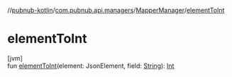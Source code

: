 //[pubnub-kotlin](../../../index.md)/[com.pubnub.api.managers](../index.md)/[MapperManager](index.md)/[elementToInt](element-to-int.md)

# elementToInt

[jvm]\
fun [elementToInt](element-to-int.md)(element: JsonElement, field: [String](https://kotlinlang.org/api/latest/jvm/stdlib/kotlin/-string/index.html)): [Int](https://kotlinlang.org/api/latest/jvm/stdlib/kotlin/-int/index.html)
